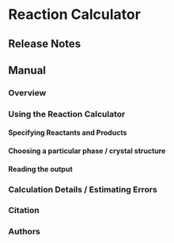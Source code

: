# Reaction Calculator

## Release Notes

## Manual
### Overview

### Using the Reaction Calculator

#### Specifying Reactants and Products

#### Choosing a particular phase / crystal structure

#### Reading the output

### Calculation Details / Estimating Errors

### Citation

### Authors
